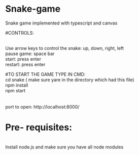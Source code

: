 # Snake-game
Snake game implemented with typescript and canvas

#CONTROLS: 

<br />Use arrow keys to control the snake: up, down, right, left
<br />pause game: space bar
<br />start: press enter
<br />restart: press enter

#TO START THE GAME TYPE IN CMD:
<br />cd snake  ( make sure yare in the directory which had this file)
<br />npm install
<br />npm start
<br />
<br />
<br />port to open: http://localhost:8000/

# Pre- requisites:
<br />Install node.js and make sure you have all node modules

